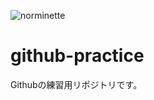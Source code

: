 ![norminette](https://github.com/Yamada-Ika/github-practice/workflows/action.yml/badge.svg)

# github-practice
Githubの練習用リポジトリです。
